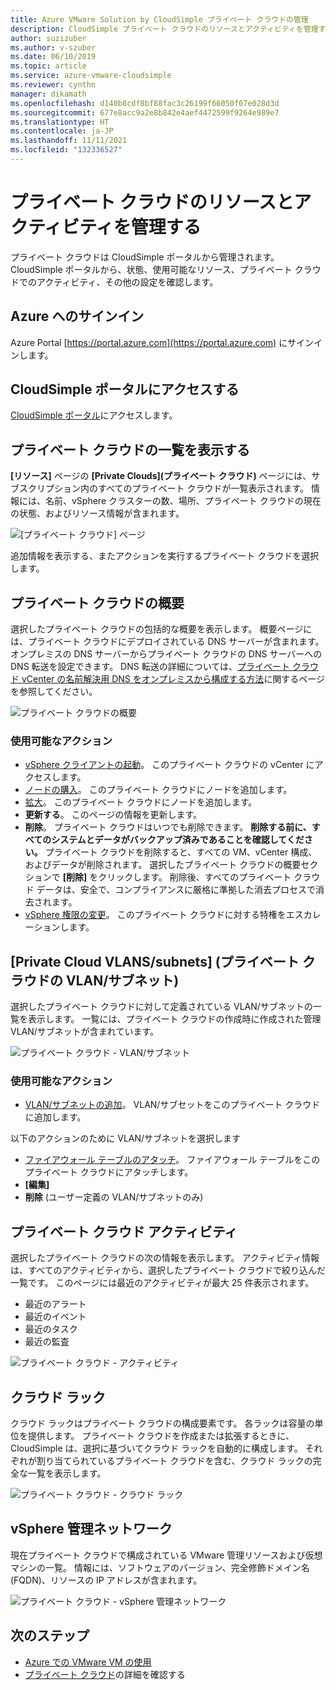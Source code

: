 ```yaml
---
title: Azure VMware Solution by CloudSimple プライベート クラウドの管理
description: CloudSimple プライベート クラウドのリソースとアクティビティを管理するために使用できる機能について説明します
author: suzizuber
ms.author: v-szuber
ms.date: 06/10/2019
ms.topic: article
ms.service: azure-vmware-cloudsimple
ms.reviewer: cynthn
manager: dikamath
ms.openlocfilehash: d140b8cdf8bf88fac3c26199f66050f07e028d3d
ms.sourcegitcommit: 677e8acc9a2e8b842e4aef4472599f9264e989e7
ms.translationtype: HT
ms.contentlocale: ja-JP
ms.lasthandoff: 11/11/2021
ms.locfileid: "132336527"
---
```

# <a name="manage-private-cloud-resources-and-activity"></a>プライベート クラウドのリソースとアクティビティを管理する

プライベート クラウドは CloudSimple ポータルから管理されます。  CloudSimple ポータルから、状態、使用可能なリソース、プライベート クラウドでのアクティビティ、その他の設定を確認します。

## <a name="sign-in-to-azure"></a>Azure へのサインイン

Azure Portal [https://portal.azure.com](https://portal.azure.com) にサインインします。

## <a name="access-the-cloudsimple-portal"></a>CloudSimple ポータルにアクセスする

[CloudSimple ポータル](access-cloudsimple-portal.md)にアクセスします。

## <a name="view-the-list-of-private-clouds"></a>プライベート クラウドの一覧を表示する

**[リソース]** ページの **[Private Clouds]\(プライベート クラウド\)** ページには、サブスクリプション内のすべてのプライベート クラウドが一覧表示されます。 情報には、名前、vSphere クラスターの数、場所、プライベート クラウドの現在の状態、およびリソース情報が含まれます。

![[プライベート クラウド] ページ](media/manage-private-cloud.png)

追加情報を表示する、またアクションを実行するプライベート クラウドを選択します。

## <a name="private-cloud-summary"></a>プライベート クラウドの概要

選択したプライベート クラウドの包括的な概要を表示します。  概要ページには、プライベート クラウドにデプロイされている DNS サーバーが含まれます。  オンプレミスの DNS サーバーからプライベート クラウドの DNS サーバーへの DNS 転送を設定できます。  DNS 転送の詳細については、[プライベート クラウド vCenter の名前解決用 DNS をオンプレミスから構成する方法](./on-premises-dns-setup.md)に関するページを参照してください。

![プライベート クラウドの概要](media/private-cloud-summary.png)

### <a name="available-actions"></a>使用可能なアクション

* [vSphere クライアントの起動](./vcenter-access.md)。 このプライベート クラウドの vCenter にアクセスします。
* [ノードの購入](create-nodes.md)。 このプライベート クラウドにノードを追加します。
* [拡大](expand-private-cloud.md)。 このプライベート クラウドにノードを追加します。
* **更新する**。 このページの情報を更新します。
* **削除**。 プライベート クラウドはいつでも削除できます。 **削除する前に、すべてのシステムとデータがバックアップ済みであることを確認してください。** プライベート クラウドを削除すると、すべての VM、vCenter 構成、およびデータが削除されます。 選択したプライベート クラウドの概要セクションで **[削除]** をクリックします。 削除後、すべてのプライベート クラウド データは、安全で、コンプライアンスに厳格に準拠した消去プロセスで消去されます。
* [vSphere 権限の変更](escalate-private-cloud-privileges.md)。  このプライベート クラウドに対する特権をエスカレーションします。

## <a name="private-cloud-vlanssubnets"></a>[Private Cloud VLANS/subnets] (プライベート クラウドの VLAN/サブネット)

選択したプライベート クラウドに対して定義されている VLAN/サブネットの一覧を表示します。  一覧には、プライベート クラウドの作成時に作成された管理 VLAN/サブネットが含まれています。

![プライベート クラウド - VLAN/サブネット](media/private-cloud-vlans-subnets.png) 

### <a name="available-actions"></a>使用可能なアクション

* [VLAN/サブネットの追加](./create-vlan-subnet.md)。 VLAN/サブセットをこのプライベート クラウドに追加します。

以下のアクションのために VLAN/サブネットを選択します
* [ファイアウォール テーブルのアタッチ](./firewall.md)。 ファイアウォール テーブルをこのプライベート クラウドにアタッチします。
* **[編集]**
* **削除** (ユーザー定義の VLAN/サブネットのみ)

## <a name="private-cloud-activity"></a>プライベート クラウド アクティビティ

選択したプライベート クラウドの次の情報を表示します。  アクティビティ情報は、すべてのアクティビティから、選択したプライベート クラウドで絞り込んだ一覧です。  このページには最近のアクティビティが最大 25 件表示されます。

* 最近のアラート
* 最近のイベント
* 最近のタスク
* 最近の監査

![プライベート クラウド - アクティビティ](media/private-cloud-activity.png)

## <a name="cloud-racks"></a>クラウド ラック

クラウド ラックはプライベート クラウドの構成要素です。 各ラックは容量の単位を提供します。 プライベート クラウドを作成または拡張するときに、CloudSimple は、選択に基づいてクラウド ラックを自動的に構成します。  それぞれが割り当てられているプライベート クラウドを含む、クラウド ラックの完全な一覧を表示します。

![プライベート クラウド - クラウド ラック](media/private-cloud-cloudracks.png)

## <a name="vsphere-management-network"></a>vSphere 管理ネットワーク

現在プライベート クラウドで構成されている VMware 管理リソースおよび仮想マシンの一覧。 情報には、ソフトウェアのバージョン、完全修飾ドメイン名 (FQDN)、リソースの IP アドレスが含まれます。

![プライベート クラウド - vSphere 管理ネットワーク](media/private-cloud-vsphere-management-network.png)

## <a name="next-steps"></a>次のステップ

* [Azure での VMware VM の使用](quickstart-create-vmware-virtual-machine.md)
* [プライベート クラウド](cloudsimple-private-cloud.md)の詳細を確認する
